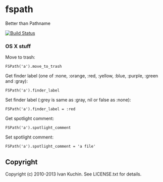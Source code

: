 # fspath

Better than Pathname

[![Build Status](https://travis-ci.org/toy/fspath-mac.png?branch=master)](https://travis-ci.org/toy/fspath-mac)

### OS X stuff

Move to trash:

    FSPath('a').move_to_trash

Get finder label (one of :none, :orange, :red, :yellow, :blue, :purple, :green and :gray):

    FSPath('a').finder_label

Set finder label (:grey is same as :gray, nil or false as :none):

    FSPath('a').finder_label = :red

Get spotlight comment:

    FSPath('a').spotlight_comment

Set spotlight comment:

    FSPath('a').spotlight_comment = 'a file'

## Copyright

Copyright (c) 2010-2013 Ivan Kuchin. See LICENSE.txt for details.
